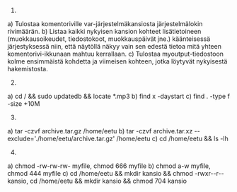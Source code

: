 1. 

a) Tulostaa komentoriville var-järjestelmäkansiosta järjestelmälokin rivimäärän. 
b) Listaa kaikki nykyisen kansion kohteet lisätietoineen (muokkausoikeudet, tiedostokoot, muokkauspäivät jne.) käänteisessä järjestyksessä niin, että näytöllä näkyy vain sen edestä tietoa mitä yhteen komentorivi-ikkunaan mahtuu kerrallaan.
c) Tulostaa myoutput-tiedostoon kolme ensimmäistä kohdetta ja viimeisen kohteen, jotka löytyvät nykyisestä hakemistosta. 

2.

a) cd / && sudo updatedb && locate *.mp3
b) find x -daystart
c) find . -type f -size +10M

3. 

a) tar -czvf archive.tar.gz /home/eetu
b) tar -czvf archive.tar.xz --exclude='./home/eetu/archive.tar.gz' /home/eetu
c) cd /home/eetu && ls -lh

4. 

a) chmod -rw-rw-rw- myfile, chmod 666 myfile
b) chmod a-w myfile, chmod 444 myfile
c) cd /home/eetu && mkdir kansio && chmod -rwxr--r-- kansio, cd /home/eetu && mkdir kansio && chmod 704 kansio
